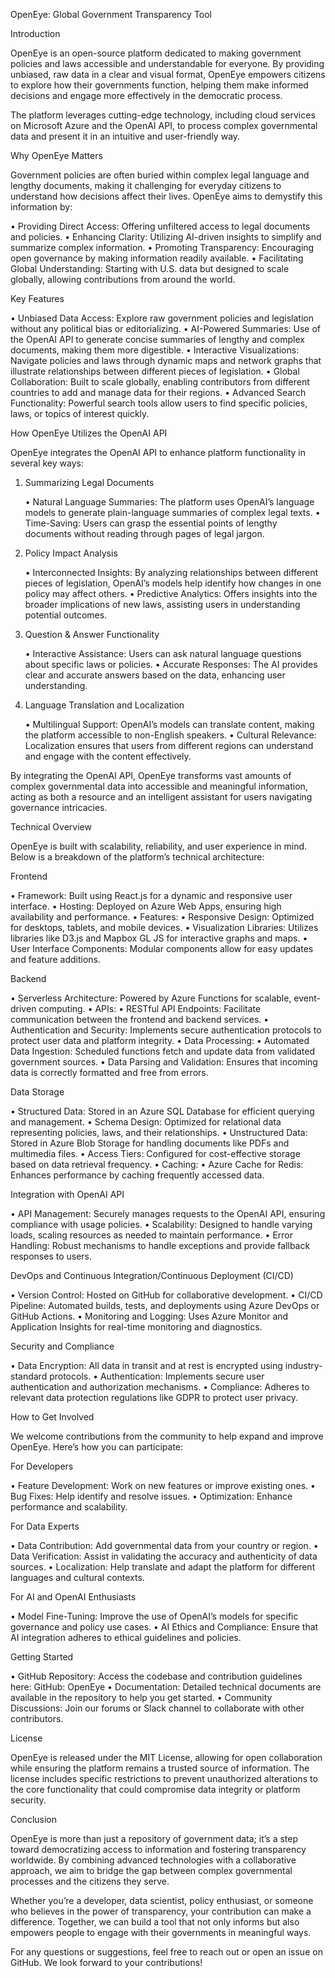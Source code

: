 OpenEye: Global Government Transparency Tool

Introduction

OpenEye is an open-source platform dedicated to making government policies and laws accessible and understandable for everyone. By providing unbiased, raw data in a clear and visual format, OpenEye empowers citizens to explore how their governments function, helping them make informed decisions and engage more effectively in the democratic process.

The platform leverages cutting-edge technology, including cloud services on Microsoft Azure and the OpenAI API, to process complex governmental data and present it in an intuitive and user-friendly way.

Why OpenEye Matters

Government policies are often buried within complex legal language and lengthy documents, making it challenging for everyday citizens to understand how decisions affect their lives. OpenEye aims to demystify this information by:

  •	Providing Direct Access: Offering unfiltered access to legal documents and policies.
  •	Enhancing Clarity: Utilizing AI-driven insights to simplify and summarize complex information.
  •	Promoting Transparency: Encouraging open governance by making information readily available.
  •	Facilitating Global Understanding: Starting with U.S. data but designed to scale globally, allowing contributions from around the world.

Key Features


  •	Unbiased Data Access: Explore raw government policies and legislation without any political bias or editorializing.
  •	AI-Powered Summaries: Use of the OpenAI API to generate concise summaries of lengthy and complex documents, making them more digestible.
  •	Interactive Visualizations: Navigate policies and laws through dynamic maps and network graphs that illustrate relationships between different pieces of legislation.
  •	Global Collaboration: Built to scale globally, enabling contributors from different countries to add and manage data for their regions.
  •	Advanced Search Functionality: Powerful search tools allow users to find specific policies, laws, or topics of interest quickly.

How OpenEye Utilizes the OpenAI API

OpenEye integrates the OpenAI API to enhance platform functionality in several key ways:

1. Summarizing Legal Documents

   •	Natural Language Summaries: The platform uses OpenAI’s language models to generate plain-language summaries of complex legal texts.
   •	Time-Saving: Users can grasp the essential points of lengthy documents without reading through pages of legal jargon.

2. Policy Impact Analysis

   •	Interconnected Insights: By analyzing relationships between different pieces of legislation, OpenAI’s models help identify how changes in one policy may affect others.
   •	Predictive Analytics: Offers insights into the broader implications of new laws, assisting users in understanding potential outcomes.

3. Question & Answer Functionality

   •	Interactive Assistance: Users can ask natural language questions about specific laws or policies.
   •	Accurate Responses: The AI provides clear and accurate answers based on the data, enhancing user understanding.

4. Language Translation and Localization

   •	Multilingual Support: OpenAI’s models can translate content, making the platform accessible to non-English speakers.
   •	Cultural Relevance: Localization ensures that users from different regions can understand and engage with the content effectively.

By integrating the OpenAI API, OpenEye transforms vast amounts of complex governmental data into accessible and meaningful information, acting as both a resource and an intelligent assistant for users navigating governance intricacies.

Technical Overview

OpenEye is built with scalability, reliability, and user experience in mind. Below is a breakdown of the platform’s technical architecture:

Frontend

   •	Framework: Built using React.js for a dynamic and responsive user interface.
   •	Hosting: Deployed on Azure Web Apps, ensuring high availability and performance.
   •	Features:
   •	Responsive Design: Optimized for desktops, tablets, and mobile devices.
   •	Visualization Libraries: Utilizes libraries like D3.js and Mapbox GL JS for interactive graphs and maps.
   •	User Interface Components: Modular components allow for easy updates and feature additions.

Backend

   •	Serverless Architecture: Powered by Azure Functions for scalable, event-driven computing.
   •	APIs:
   •	RESTful API Endpoints: Facilitate communication between the frontend and backend services.
   •	Authentication and Security: Implements secure authentication protocols to protect user data and platform integrity.
   •	Data Processing:
   •	Automated Data Ingestion: Scheduled functions fetch and update data from validated government sources.
   •	Data Parsing and Validation: Ensures that incoming data is correctly formatted and free from errors.

Data Storage

   •	Structured Data: Stored in an Azure SQL Database for efficient querying and management.
   •	Schema Design: Optimized for relational data representing policies, laws, and their relationships.
   •	Unstructured Data: Stored in Azure Blob Storage for handling documents like PDFs and multimedia files.
   •	Access Tiers: Configured for cost-effective storage based on data retrieval frequency.
   •	Caching:
   •	Azure Cache for Redis: Enhances performance by caching frequently accessed data.

Integration with OpenAI API

   •	API Management: Securely manages requests to the OpenAI API, ensuring compliance with usage policies.
   •	Scalability: Designed to handle varying loads, scaling resources as needed to maintain performance.
   •	Error Handling: Robust mechanisms to handle exceptions and provide fallback responses to users.

DevOps and Continuous Integration/Continuous Deployment (CI/CD)

   •	Version Control: Hosted on GitHub for collaborative development.
   •	CI/CD Pipeline: Automated builds, tests, and deployments using Azure DevOps or GitHub Actions.
   •	Monitoring and Logging: Uses Azure Monitor and Application Insights for real-time monitoring and diagnostics.

Security and Compliance

   •	Data Encryption: All data in transit and at rest is encrypted using industry-standard protocols.
   •	Authentication: Implements secure user authentication and authorization mechanisms.
   •	Compliance: Adheres to relevant data protection regulations like GDPR to protect user privacy.

How to Get Involved

We welcome contributions from the community to help expand and improve OpenEye. Here’s how you can participate:

For Developers

   •	Feature Development: Work on new features or improve existing ones.
   •	Bug Fixes: Help identify and resolve issues.
   •	Optimization: Enhance performance and scalability.

For Data Experts

   •	Data Contribution: Add governmental data from your country or region.
   •	Data Verification: Assist in validating the accuracy and authenticity of data sources.
   •	Localization: Help translate and adapt the platform for different languages and cultural contexts.

For AI and OpenAI Enthusiasts

   •	Model Fine-Tuning: Improve the use of OpenAI’s models for specific governance and policy use cases.
   •	AI Ethics and Compliance: Ensure that AI integration adheres to ethical guidelines and policies.

Getting Started

   •	GitHub Repository: Access the codebase and contribution guidelines here: GitHub: OpenEye
   •	Documentation: Detailed technical documents are available in the repository to help you get started.
   •	Community Discussions: Join our forums or Slack channel to collaborate with other contributors.

License

OpenEye is released under the MIT License, allowing for open collaboration while ensuring the platform remains a trusted source of information. The license includes specific restrictions to prevent unauthorized alterations to the core functionality that could compromise data integrity or platform security.

Conclusion

OpenEye is more than just a repository of government data; it’s a step toward democratizing access to information and fostering transparency worldwide. By combining advanced technologies with a collaborative approach, we aim to bridge the gap between complex governmental processes and the citizens they serve.

Whether you’re a developer, data scientist, policy enthusiast, or someone who believes in the power of transparency, your contribution can make a difference. Together, we can build a tool that not only informs but also empowers people to engage with their governments in meaningful ways.

For any questions or suggestions, feel free to reach out or open an issue on GitHub. We look forward to your contributions!
